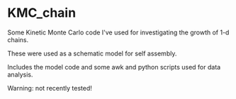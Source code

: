 # KMC_chain
Some Kinetic Monte Carlo code I've used for investigating the growth of 1-d chains.

These were used as a schematic model for self assembly.

Includes the model code and some awk and python scripts used for data analysis.

Warning: not recently tested!
